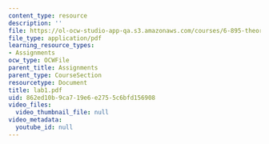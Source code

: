```yaml
---
content_type: resource
description: ''
file: https://ol-ocw-studio-app-qa.s3.amazonaws.com/courses/6-895-theory-of-parallel-systems-sma-5509-fall-2003/862ed10b9ca719e6e2755c6bfd156908_lab1.pdf
file_type: application/pdf
learning_resource_types:
- Assignments
ocw_type: OCWFile
parent_title: Assignments
parent_type: CourseSection
resourcetype: Document
title: lab1.pdf
uid: 862ed10b-9ca7-19e6-e275-5c6bfd156908
video_files:
  video_thumbnail_file: null
video_metadata:
  youtube_id: null
---
```

